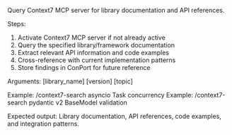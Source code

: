 Query Context7 MCP server for library documentation and API references.

Steps:
1. Activate Context7 MCP server if not already active
2. Query the specified library/framework documentation
3. Extract relevant API information and code examples
4. Cross-reference with current implementation patterns
5. Store findings in ConPort for future reference

Arguments: [library_name] [version] [topic]

Example: /context7-search asyncio Task concurrency
Example: /context7-search pydantic v2 BaseModel validation

Expected output: Library documentation, API references, code examples, and integration patterns.